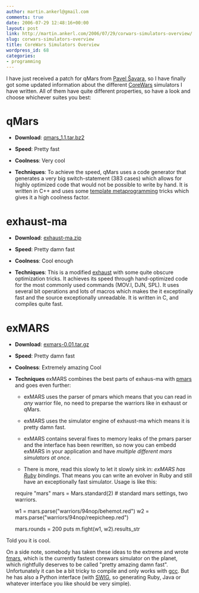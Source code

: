 ```yaml
---
author: martin.ankerl@gmail.com
comments: true
date: 2006-07-29 12:48:16+00:00
layout: post
link: http://martin.ankerl.com/2006/07/29/corwars-simulators-overview/
slug: corwars-simulators-overview
title: CoreWars Simulators Overview
wordpress_id: 68
categories:
- programming
---
```


I have just received a patch for qMars from [Pavel Šavara](http://nmars.sourceforge.net/), so I have finally got some updated information about the different [CoreWars](http://www.corewars.org/) simulators I have written. All of them have quite different properties, so have a look and choose whichever suites you best:

<!-- more -->


# qMars






  * **Download**: [qmars_1.1.tar.bz2](/files/qmars_1.1.tar.bz2)

  * **Speed**: Pretty fast

  * **Coolness**: Very cool

  * **Techniques**: To achieve the speed, qMars uses a code generator that generates a very big switch-statement (383 cases) which allows for highly optimized code that would not be possible to write by hand. It is written in C++ and uses some [template metaprogramming](http://osl.iu.edu/~tveldhui/papers/Template-Metaprograms/meta-art.html) tricks which gives it a high coolness factor.




# exhaust-ma






  * **Download**: [exhaust-ma.zip](/files/exhaust-ma.zip)

  * **Speed**: Pretty damn fast

  * **Coolness**: Cool enough

  * **Techniques**: This is a modified [exhaust](http://www.cs.helsinki.fi/u/jpihlaja/exhaust/exhaust.html) with some quite obscure optimization tricks. It achieves its  speed through hand-optimized code for the most commonly used commands (MOV.I, DJN, SPL). It uses several bit operations and lots of macros which makes the it exceptinally fast and the source exceptionally unreadable. It is written in C, and compiles quite fast.




# exMARS






  * **Download**: [exmars-0.01.tar.gz](/files/exmars-0.01.tar.gz)

  * **Speed**: Pretty damn fast

  * **Coolness**: Extremely amazing Cool

  * **Techniques** exMARS combines the best parts of exhaus-ma with [pmars](http://www.ecst.csuchico.edu/%7Epizza/koth/pmars.html) and goes even further:


    * exMARS uses the parser of pmars which means that you can read in _any_ warrior file, no need to preparse the warriors like in exhaust or qMars.

    * exMARS uses the simulator engine of exhaust-ma which means it is pretty damn fast.

    * exMARS contains several fixes to memory leaks of the pmars parser and the interface has been rewritten, so now you can embedd exMARS in your application and have _multiple different mars simulators at once_.

    * There is more, read this slowly to let it slowly sink in: _exMARS has [Ruby](http://www.ruby-lang.org/en/) bindings_. That means you can write an evolver in Ruby and still have an exceptionally fast simulator. Usage is like this:

    
    require "mars"
    mars = Mars.standard(2) # standard mars settings, two warriors.
    
    w1 = mars.parse("warriors/94nop/behemot.red")
    w2 = mars.parse("warriors/94nop/reepicheep.red")
    
    mars.rounds = 200
    puts m.fight(w1, w2).results_str



Told you it is cool.


On a side note, somebody has taken these ideas to the extreme and wrote [fmars](http://www.v-lo.krakow.pl/~michal/fmars.html), which is the currently fastest corewars simulator on the planet, which rightfully deserves to be called "pretty amazing damn fast". Unfortunately it can be a bit tricky to compile and only works with [gcc](http://gcc.gnu.org/). But he has also a Python interface (with [SWIG](http://www.swig.org/), so generating Ruby, Java or whatever interface you like should be very simple).
